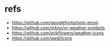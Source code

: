 # refs

- https://github.com/googlefonts/noto-emoji
- https://github.com/nrkno/yr-weather-symbols
- https://github.com/erikflowers/weather-icons
- https://github.com/qwd/Icons
